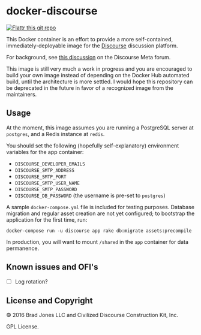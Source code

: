# docker-discourse

[![Flattr this git repo](http://api.flattr.com/button/flattr-badge-large.png)](https://flattr.com/submit/auto?user_id=brjllc&url=https://github.com/BradJonesLLC/docker-discourse&title=docker-discourse&language=&tags=github&category=software) 

This Docker container is an effort to provide a more self-contained, immediately-deployable
image for the [Discourse](http://www.discourse.org/) discussion platform.

For background, see [this discussion](https://meta.discourse.org/t/can-discourse-ship-frequent-docker-images-that-do-not-need-to-be-bootstrapped/33205/49?u=bradj)
on the Discourse Meta forum.

This image is still very much a work in progress and you are encouraged to
build your own image instead of depending on the Docker Hub automated build,
until the architecture is more settled. I would hope this repository can be
deprecated in the future in favor of a recognized image from the maintainers.

## Usage

At the moment, this image assumes you are running a PostgreSQL server at `postgres`,
and a Redis instance at `redis`.

You should set the following (hopefully self-explanatory) environment variables for the app container:

* `DISCOURSE_DEVELOPER_EMAILS`
* `DISCOURSE_SMTP_ADDRESS`
* `DISCOURSE_SMTP_PORT`
* `DISCOURSE_SMTP_USER_NAME`
* `DISCOURSE_SMTP_PASSWORD`
* `DISCOURSE_DB_PASSWORD` (the username is pre-set to `postgres`)

A sample `docker-compose.yml` file is included for testing purposes. Database migration
and regular asset creation are not yet configured; to bootstrap the application
for the first time, run:

```
docker-compose run -u discourse app rake db:migrate assets:precompile
```

In production, you will want to mount `/shared` in the `app` container for data permanence.

## Known issues and OFI's

- [ ] Log rotation?

## License and Copyright

&copy; 2016 Brad Jones LLC and Civilized Discourse Construction Kit, Inc.

GPL License.
